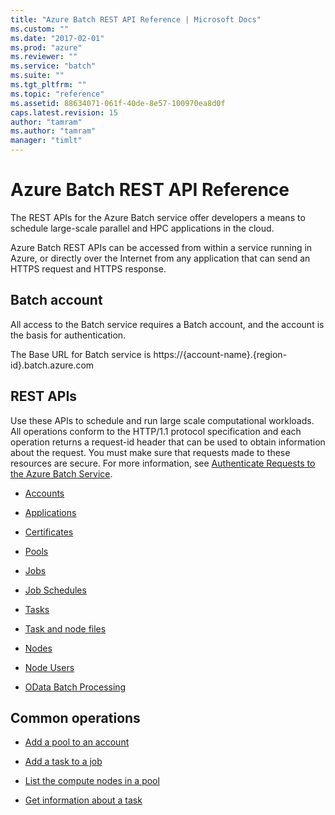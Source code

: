```yaml
---
title: "Azure Batch REST API Reference | Microsoft Docs"
ms.custom: ""
ms.date: "2017-02-01"
ms.prod: "azure"
ms.reviewer: ""
ms.service: "batch"
ms.suite: ""
ms.tgt_pltfrm: ""
ms.topic: "reference"
ms.assetid: 88634071-061f-40de-8e57-100970ea8d0f
caps.latest.revision: 15
author: "tamram"
ms.author: "tamram"
manager: "timlt"
---
```

# Azure Batch REST API Reference
  The REST APIs for the Azure Batch service offer developers a means to schedule large-scale parallel and HPC applications in the cloud.  
  
 Azure Batch REST APIs can be accessed from within a service running in Azure, or directly over the Internet from any application that can send an HTTPS request and HTTPS response.  
  
## Batch account  
 All access to the Batch service requires a Batch account, and the account is the basis for authentication.  
  
 The Base URL for Batch service is https://{account-name}.{region-id}.batch.azure.com  
  
## REST APIs  
 Use these APIs to schedule and run large scale computational workloads. All operations conform to the HTTP/1.1 protocol specification and each operation returns a request-id header that can be used to obtain information about the request. You must make sure that requests made to these resources are secure. For more information, see [Authenticate Requests to the Azure Batch Service](../batchservice/authenticate-requests-to-the-azure-batch-service.md).  
  
-   [Accounts](../batchservice/accounts.md)  
  
-   [Applications](../batchservice/applications.md)  
  
-   [Certificates](../batchservice/certificates-in-batch.md)  
  
-   [Pools](../batchservice/pools.md)  
  
-   [Jobs](../batchservice/jobs.md)  
  
-   [Job Schedules](../batchservice/job-schedules.md)  
  
-   [Tasks](../batchservice/tasks-in-batch.md)  
  
-   [Task and node files](../batchservice/task-and-node-files.md)  
  
-   [Nodes](../batchservice/nodes.md)  
  
-   [Node Users](../batchservice/node-users.md)  
  
-   [OData Batch Processing](../batchservice/odata-batch-processing.md)  
  
## Common operations  
  
-   [Add a pool to an account](../batchservice/add-a-pool-to-an-account.md)  
  
-   [Add a task to a job](../batchservice/add-a-task-to-a-job.md)  
  
-   [List the compute nodes in a pool](../batchservice/list-the-compute-nodes-in-a-pool.md)  
  
-   [Get information about a task](../batchservice/get-information-about-a-task.md)  
  
  